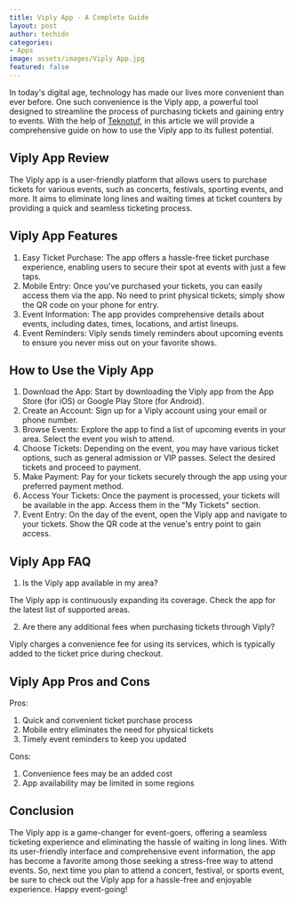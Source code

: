 ```yaml
---
title: Viply App - A Complete Guide
layout: post
author: techidn
categories: 
- Apps
image: assets/images/Viply App.jpg
featured: false
---
```


In today's digital age, technology has made our lives more convenient than ever before. One such convenience is the Viply app, a powerful tool designed to streamline the process of purchasing tickets and gaining entry to events. With the help of [Teknotuf](https://www.mayniaga.com/), in this article we will provide a comprehensive guide on how to use the Viply app to its fullest potential.

## Viply App Review
The Viply app is a user-friendly platform that allows users to purchase tickets for various events, such as concerts, festivals, sporting events, and more. It aims to eliminate long lines and waiting times at ticket counters by providing a quick and seamless ticketing process.

## Viply App Features
1.	Easy Ticket Purchase: The app offers a hassle-free ticket purchase experience, enabling users to secure their spot at events with just a few taps.
2.	Mobile Entry: Once you've purchased your tickets, you can easily access them via the app. No need to print physical tickets; simply show the QR code on your phone for entry.
3.	Event Information: The app provides comprehensive details about events, including dates, times, locations, and artist lineups.
4.	Event Reminders: Viply sends timely reminders about upcoming events to ensure you never miss out on your favorite shows.

## How to Use the Viply App
1.	Download the App: Start by downloading the Viply app from the App Store (for iOS) or Google Play Store (for Android).
2.	Create an Account: Sign up for a Viply account using your email or phone number.
3.	Browse Events: Explore the app to find a list of upcoming events in your area. Select the event you wish to attend.
4.	Choose Tickets: Depending on the event, you may have various ticket options, such as general admission or VIP passes. Select the desired tickets and proceed to payment.
5.	Make Payment: Pay for your tickets securely through the app using your preferred payment method.
6.	Access Your Tickets: Once the payment is processed, your tickets will be available in the app. Access them in the "My Tickets" section.
7.	Event Entry: On the day of the event, open the Viply app and navigate to your tickets. Show the QR code at the venue's entry point to gain access.

## Viply App FAQ
1.	Is the Viply app available in my area?
   
The Viply app is continuously expanding its coverage. Check the app for the latest list of supported areas.

2.	Are there any additional fees when purchasing tickets through Viply?

Viply charges a convenience fee for using its services, which is typically added to the ticket price during checkout.

## Viply App Pros and Cons
Pros:
1.	Quick and convenient ticket purchase process
2.	Mobile entry eliminates the need for physical tickets
3.	Timely event reminders to keep you updated

Cons:
1.	Convenience fees may be an added cost
2.	App availability may be limited in some regions

## Conclusion
The Viply app is a game-changer for event-goers, offering a seamless ticketing experience and eliminating the hassle of waiting in long lines. With its user-friendly interface and comprehensive event information, the app has become a favorite among those seeking a stress-free way to attend events. So, next time you plan to attend a concert, festival, or sports event, be sure to check out the Viply app for a hassle-free and enjoyable experience. Happy event-going!
